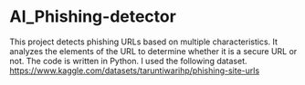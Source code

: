 # AI_Phishing-detector

This project detects phishing URLs based on multiple characteristics.
It analyzes the elements of the URL to determine whether it is a secure URL or not.
The code is written in Python.
I used the following dataset.
https://www.kaggle.com/datasets/taruntiwarihp/phishing-site-urls
